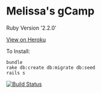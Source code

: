 # Melissa's gCamp
Ruby Version '2.2.0'

[View on Heroku](http://gcamplouie.herokuapp.com/)

To Install:

```
bundle
rake db:create db:migrate db:seed
rails s

```
[![Build Status](https://travis-ci.org/melissalouie/gCamp-Melissa-Louie.svg)](https://travis-ci.org/melissalouie/gCamp-Melissa-Louie)
